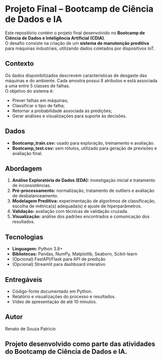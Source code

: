 # Projeto Final – Bootcamp de Ciência de Dados e IA

Este repositório contém o projeto final desenvolvido no **Bootcamp de Ciência de Dados e Inteligência Artificial (CDIA)**.  
O desafio consiste na criação de um **sistema de manutenção preditiva** para máquinas industriais, utilizando dados coletados por dispositivos IoT.

## Contexto
Os dados disponibilizados descrevem características de desgaste das máquinas e do ambiente. Cada amostra possui 8 atributos e está associada a uma entre 5 classes de falhas.  
O objetivo do sistema é:
- Prever falhas em máquinas;
- Classificar o tipo de falha;
- Retornar a probabilidade associada às predições;
- Gerar análises e visualizações para suporte às decisões.

## Dados
- **Bootcamp_train.csv:** usado para exploração, treinamento e avaliação.  
- **Bootcamp_test.csv:** sem rótulos, utilizado para geração de previsões e avaliação final.

## Abordagem
1. **Análise Exploratória de Dados (EDA):** investigação inicial e tratamento de inconsistências.  
2. **Pré-processamento:** normalização, tratamento de outliers e avaliação de desbalanceamento.  
3. **Modelagem Preditiva:** experimentação de algoritmos de classificação, escolha de métrica(s) adequada(s) e ajuste de hiperparâmetros.  
4. **Validação:** avaliação com técnicas de validação cruzada.  
5. **Visualização:** análise dos padrões encontrados e comunicação dos resultados.

## Tecnologias
- **Linguagem:** Python 3.8+  
- **Bibliotecas:** Pandas, NumPy, Matplotlib, Seaborn, Scikit-learn  
- (Opcional) FastAPI/Flask para API de predição  
- (Opcional) Streamlit para dashboard interativo  

## Entregáveis
- Código-fonte documentado em Python.  
- Relatório e visualizações do processo e resultados.  
- Vídeo de apresentação de até 10 minutos.  

## Autor
Renato de Souza Patricio

## Projeto desenvolvido como parte das atividades do Bootcamp de Ciência de Dados e IA.
